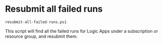 # Resubmit all failed runs

`resubmit-all-failed-runs.ps1`

This script will find all the failed runs for Logic Apps under a subscription or resource group, and resubmit them.
